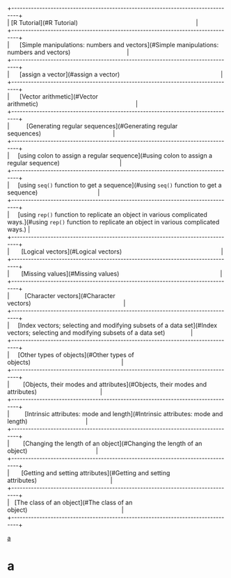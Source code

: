 \+--------------------------------------------------------------------------------\+  
|&nbsp;[R Tutorial](#R Tutorial)&nbsp;&nbsp;&nbsp;&nbsp;&nbsp;&nbsp;&nbsp;&nbsp;&nbsp;&nbsp;&nbsp;&nbsp;&nbsp;&nbsp;&nbsp;&nbsp;&nbsp;&nbsp;&nbsp;&nbsp;&nbsp;&nbsp;&nbsp;&nbsp;&nbsp;&nbsp;&nbsp;&nbsp;&nbsp;&nbsp;&nbsp;&nbsp;&nbsp;&nbsp;&nbsp;&nbsp;&nbsp;&nbsp;&nbsp;&nbsp;&nbsp;&nbsp;&nbsp;&nbsp;&nbsp;&nbsp;&nbsp;&nbsp;&nbsp;&nbsp;&nbsp;&nbsp;&nbsp;&nbsp;&nbsp;&nbsp;&nbsp;&nbsp;&nbsp;&nbsp;&nbsp;&nbsp;&nbsp;&nbsp;&nbsp;&nbsp;&nbsp;&nbsp;&nbsp;|  
\+--------------------------------------------------------------------------------\+  
|&nbsp;&nbsp;&nbsp;&nbsp;&nbsp;&nbsp;[Simple manipulations: numbers and vectors](#Simple manipulations: numbers and vectors)&nbsp;&nbsp;&nbsp;&nbsp;&nbsp;&nbsp;&nbsp;&nbsp;&nbsp;&nbsp;&nbsp;&nbsp;&nbsp;&nbsp;&nbsp;&nbsp;&nbsp;&nbsp;&nbsp;&nbsp;&nbsp;&nbsp;&nbsp;&nbsp;&nbsp;&nbsp;&nbsp;&nbsp;&nbsp;&nbsp;&nbsp;&nbsp;&nbsp;|  
\+--------------------------------------------------------------------------------\+  
|&nbsp;&nbsp;&nbsp;&nbsp;&nbsp;&nbsp;[assign a vector](#assign a vector)&nbsp;&nbsp;&nbsp;&nbsp;&nbsp;&nbsp;&nbsp;&nbsp;&nbsp;&nbsp;&nbsp;&nbsp;&nbsp;&nbsp;&nbsp;&nbsp;&nbsp;&nbsp;&nbsp;&nbsp;&nbsp;&nbsp;&nbsp;&nbsp;&nbsp;&nbsp;&nbsp;&nbsp;&nbsp;&nbsp;&nbsp;&nbsp;&nbsp;&nbsp;&nbsp;&nbsp;&nbsp;&nbsp;&nbsp;&nbsp;&nbsp;&nbsp;&nbsp;&nbsp;&nbsp;&nbsp;&nbsp;&nbsp;&nbsp;&nbsp;&nbsp;&nbsp;&nbsp;&nbsp;&nbsp;&nbsp;&nbsp;&nbsp;&nbsp;|  
\+--------------------------------------------------------------------------------\+  
|&nbsp;&nbsp;&nbsp;&nbsp;&nbsp;&nbsp;[Vector arithmetic](#Vector arithmetic)&nbsp;&nbsp;&nbsp;&nbsp;&nbsp;&nbsp;&nbsp;&nbsp;&nbsp;&nbsp;&nbsp;&nbsp;&nbsp;&nbsp;&nbsp;&nbsp;&nbsp;&nbsp;&nbsp;&nbsp;&nbsp;&nbsp;&nbsp;&nbsp;&nbsp;&nbsp;&nbsp;&nbsp;&nbsp;&nbsp;&nbsp;&nbsp;&nbsp;&nbsp;&nbsp;&nbsp;&nbsp;&nbsp;&nbsp;&nbsp;&nbsp;&nbsp;&nbsp;&nbsp;&nbsp;&nbsp;&nbsp;&nbsp;&nbsp;&nbsp;&nbsp;&nbsp;&nbsp;&nbsp;&nbsp;&nbsp;&nbsp;|  
\+--------------------------------------------------------------------------------\+  
|&nbsp;&nbsp;&nbsp;&nbsp;&nbsp;&nbsp;&nbsp;&nbsp;&nbsp;&nbsp;[Generating regular sequences](#Generating regular sequences)&nbsp;&nbsp;&nbsp;&nbsp;&nbsp;&nbsp;&nbsp;&nbsp;&nbsp;&nbsp;&nbsp;&nbsp;&nbsp;&nbsp;&nbsp;&nbsp;&nbsp;&nbsp;&nbsp;&nbsp;&nbsp;&nbsp;&nbsp;&nbsp;&nbsp;&nbsp;&nbsp;&nbsp;&nbsp;&nbsp;&nbsp;&nbsp;&nbsp;&nbsp;&nbsp;&nbsp;&nbsp;&nbsp;&nbsp;&nbsp;&nbsp;&nbsp;|  
\+--------------------------------------------------------------------------------\+  
|&nbsp;&nbsp;&nbsp;&nbsp;&nbsp;[using colon to assign a regular sequence](#using colon to assign a regular sequence)&nbsp;&nbsp;&nbsp;&nbsp;&nbsp;&nbsp;&nbsp;&nbsp;&nbsp;&nbsp;&nbsp;&nbsp;&nbsp;&nbsp;&nbsp;&nbsp;&nbsp;&nbsp;&nbsp;&nbsp;&nbsp;&nbsp;&nbsp;&nbsp;&nbsp;&nbsp;&nbsp;&nbsp;&nbsp;&nbsp;&nbsp;&nbsp;&nbsp;&nbsp;&nbsp;|  
\+--------------------------------------------------------------------------------\+  
|&nbsp;&nbsp;&nbsp;&nbsp;&nbsp;[using `seq()` function to get a sequence](#using `seq()` function to get a sequence)&nbsp;&nbsp;&nbsp;&nbsp;&nbsp;&nbsp;&nbsp;&nbsp;&nbsp;&nbsp;&nbsp;&nbsp;&nbsp;&nbsp;&nbsp;&nbsp;&nbsp;&nbsp;&nbsp;&nbsp;&nbsp;&nbsp;&nbsp;&nbsp;&nbsp;&nbsp;&nbsp;&nbsp;&nbsp;&nbsp;&nbsp;&nbsp;&nbsp;&nbsp;&nbsp;|  
\+--------------------------------------------------------------------------------\+  
|&nbsp;&nbsp;&nbsp;&nbsp;&nbsp;[using `rep()` function to replicate an object in various complicated ways.](#using `rep()` function to replicate an object in various complicated ways.)&nbsp;|  
\+--------------------------------------------------------------------------------\+  
|&nbsp;&nbsp;&nbsp;&nbsp;&nbsp;&nbsp;&nbsp;[Logical vectors](#Logical vectors)&nbsp;&nbsp;&nbsp;&nbsp;&nbsp;&nbsp;&nbsp;&nbsp;&nbsp;&nbsp;&nbsp;&nbsp;&nbsp;&nbsp;&nbsp;&nbsp;&nbsp;&nbsp;&nbsp;&nbsp;&nbsp;&nbsp;&nbsp;&nbsp;&nbsp;&nbsp;&nbsp;&nbsp;&nbsp;&nbsp;&nbsp;&nbsp;&nbsp;&nbsp;&nbsp;&nbsp;&nbsp;&nbsp;&nbsp;&nbsp;&nbsp;&nbsp;&nbsp;&nbsp;&nbsp;&nbsp;&nbsp;&nbsp;&nbsp;&nbsp;&nbsp;&nbsp;&nbsp;&nbsp;&nbsp;&nbsp;&nbsp;&nbsp;|  
\+--------------------------------------------------------------------------------\+  
|&nbsp;&nbsp;&nbsp;&nbsp;&nbsp;&nbsp;&nbsp;[Missing values](#Missing values)&nbsp;&nbsp;&nbsp;&nbsp;&nbsp;&nbsp;&nbsp;&nbsp;&nbsp;&nbsp;&nbsp;&nbsp;&nbsp;&nbsp;&nbsp;&nbsp;&nbsp;&nbsp;&nbsp;&nbsp;&nbsp;&nbsp;&nbsp;&nbsp;&nbsp;&nbsp;&nbsp;&nbsp;&nbsp;&nbsp;&nbsp;&nbsp;&nbsp;&nbsp;&nbsp;&nbsp;&nbsp;&nbsp;&nbsp;&nbsp;&nbsp;&nbsp;&nbsp;&nbsp;&nbsp;&nbsp;&nbsp;&nbsp;&nbsp;&nbsp;&nbsp;&nbsp;&nbsp;&nbsp;&nbsp;&nbsp;&nbsp;&nbsp;&nbsp;|  
\+--------------------------------------------------------------------------------\+  
|&nbsp;&nbsp;&nbsp;&nbsp;&nbsp;&nbsp;&nbsp;&nbsp;&nbsp;[Character vectors](#Character vectors)&nbsp;&nbsp;&nbsp;&nbsp;&nbsp;&nbsp;&nbsp;&nbsp;&nbsp;&nbsp;&nbsp;&nbsp;&nbsp;&nbsp;&nbsp;&nbsp;&nbsp;&nbsp;&nbsp;&nbsp;&nbsp;&nbsp;&nbsp;&nbsp;&nbsp;&nbsp;&nbsp;&nbsp;&nbsp;&nbsp;&nbsp;&nbsp;&nbsp;&nbsp;&nbsp;&nbsp;&nbsp;&nbsp;&nbsp;&nbsp;&nbsp;&nbsp;&nbsp;&nbsp;&nbsp;&nbsp;&nbsp;&nbsp;&nbsp;&nbsp;&nbsp;&nbsp;&nbsp;&nbsp;|  
\+--------------------------------------------------------------------------------\+  
|&nbsp;&nbsp;&nbsp;&nbsp;&nbsp;[Index vectors; selecting and modifying subsets of a data set](#Index vectors; selecting and modifying subsets of a data set)&nbsp;&nbsp;&nbsp;&nbsp;&nbsp;&nbsp;&nbsp;&nbsp;&nbsp;&nbsp;&nbsp;&nbsp;&nbsp;&nbsp;&nbsp;|  
\+--------------------------------------------------------------------------------\+  
|&nbsp;&nbsp;&nbsp;&nbsp;&nbsp;[Other types of objects](#Other types of objects)&nbsp;&nbsp;&nbsp;&nbsp;&nbsp;&nbsp;&nbsp;&nbsp;&nbsp;&nbsp;&nbsp;&nbsp;&nbsp;&nbsp;&nbsp;&nbsp;&nbsp;&nbsp;&nbsp;&nbsp;&nbsp;&nbsp;&nbsp;&nbsp;&nbsp;&nbsp;&nbsp;&nbsp;&nbsp;&nbsp;&nbsp;&nbsp;&nbsp;&nbsp;&nbsp;&nbsp;&nbsp;&nbsp;&nbsp;&nbsp;&nbsp;&nbsp;&nbsp;&nbsp;&nbsp;&nbsp;&nbsp;&nbsp;&nbsp;&nbsp;&nbsp;&nbsp;&nbsp;|  
\+--------------------------------------------------------------------------------\+  
|&nbsp;&nbsp;&nbsp;&nbsp;&nbsp;&nbsp;&nbsp;&nbsp;[Objects, their modes and attributes](#Objects, their modes and attributes)&nbsp;&nbsp;&nbsp;&nbsp;&nbsp;&nbsp;&nbsp;&nbsp;&nbsp;&nbsp;&nbsp;&nbsp;&nbsp;&nbsp;&nbsp;&nbsp;&nbsp;&nbsp;&nbsp;&nbsp;&nbsp;&nbsp;&nbsp;&nbsp;&nbsp;&nbsp;&nbsp;&nbsp;&nbsp;&nbsp;&nbsp;&nbsp;&nbsp;&nbsp;&nbsp;&nbsp;&nbsp;|  
\+--------------------------------------------------------------------------------\+  
|&nbsp;&nbsp;&nbsp;&nbsp;&nbsp;&nbsp;&nbsp;&nbsp;&nbsp;[Intrinsic attributes: mode and length](#Intrinsic attributes: mode and length)&nbsp;&nbsp;&nbsp;&nbsp;&nbsp;&nbsp;&nbsp;&nbsp;&nbsp;&nbsp;&nbsp;&nbsp;&nbsp;&nbsp;&nbsp;&nbsp;&nbsp;&nbsp;&nbsp;&nbsp;&nbsp;&nbsp;&nbsp;&nbsp;&nbsp;&nbsp;&nbsp;&nbsp;&nbsp;&nbsp;&nbsp;&nbsp;&nbsp;&nbsp;|  
\+--------------------------------------------------------------------------------\+  
|&nbsp;&nbsp;&nbsp;&nbsp;&nbsp;&nbsp;&nbsp;&nbsp;[Changing the length of an object](#Changing the length of an object)&nbsp;&nbsp;&nbsp;&nbsp;&nbsp;&nbsp;&nbsp;&nbsp;&nbsp;&nbsp;&nbsp;&nbsp;&nbsp;&nbsp;&nbsp;&nbsp;&nbsp;&nbsp;&nbsp;&nbsp;&nbsp;&nbsp;&nbsp;&nbsp;&nbsp;&nbsp;&nbsp;&nbsp;&nbsp;&nbsp;&nbsp;&nbsp;&nbsp;&nbsp;&nbsp;&nbsp;&nbsp;&nbsp;&nbsp;&nbsp;|  
\+--------------------------------------------------------------------------------\+  
|&nbsp;&nbsp;&nbsp;&nbsp;&nbsp;&nbsp;&nbsp;[Getting and setting attributes](#Getting and setting attributes)&nbsp;&nbsp;&nbsp;&nbsp;&nbsp;&nbsp;&nbsp;&nbsp;&nbsp;&nbsp;&nbsp;&nbsp;&nbsp;&nbsp;&nbsp;&nbsp;&nbsp;&nbsp;&nbsp;&nbsp;&nbsp;&nbsp;&nbsp;&nbsp;&nbsp;&nbsp;&nbsp;&nbsp;&nbsp;&nbsp;&nbsp;&nbsp;&nbsp;&nbsp;&nbsp;&nbsp;&nbsp;&nbsp;&nbsp;&nbsp;&nbsp;&nbsp;&nbsp;|  
\+--------------------------------------------------------------------------------\+  
|&nbsp;&nbsp;&nbsp;[The class of an object](#The class of an object)&nbsp;&nbsp;&nbsp;&nbsp;&nbsp;&nbsp;&nbsp;&nbsp;&nbsp;&nbsp;&nbsp;&nbsp;&nbsp;&nbsp;&nbsp;&nbsp;&nbsp;&nbsp;&nbsp;&nbsp;&nbsp;&nbsp;&nbsp;&nbsp;&nbsp;&nbsp;&nbsp;&nbsp;&nbsp;&nbsp;&nbsp;&nbsp;&nbsp;&nbsp;&nbsp;&nbsp;&nbsp;&nbsp;&nbsp;&nbsp;&nbsp;&nbsp;&nbsp;&nbsp;&nbsp;&nbsp;&nbsp;&nbsp;&nbsp;&nbsp;&nbsp;&nbsp;&nbsp;&nbsp;&nbsp;|  
\+--------------------------------------------------------------------------------\+ 

[a](#a)
# a
